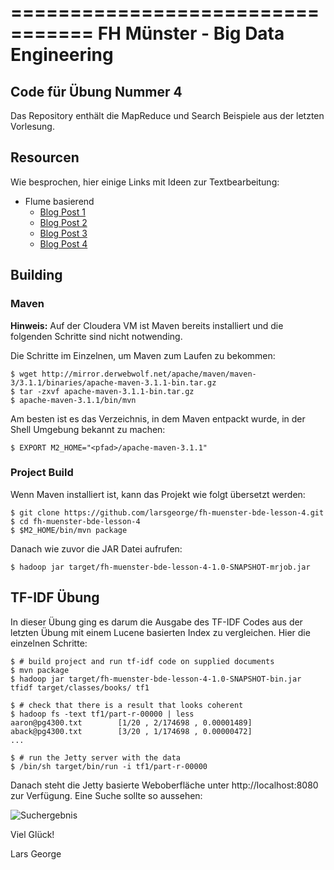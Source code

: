 =================================
FH Münster - Big Data Engineering
=================================

## Code für Übung Nummer 4

Das Repository enthält die MapReduce und Search Beispiele aus der letzten Vorlesung.

## Resourcen

Wie besprochen, hier einige Links mit Ideen zur Textbearbeitung:

* Flume basierend
   - [Blog Post 1](http://blog.cloudera.com/blog/2012/09/analyzing-twitter-data-with-hadoop/)
   - [Blog Post 2](http://blog.cloudera.com/blog/2012/10/analyzing-twitter-data-with-hadoop-part-2-gathering-data-with-flume/)
   - [Blog Post 3](http://blog.cloudera.com/blog/2012/11/analyzing-twitter-data-with-hadoop-part-3-querying-semi-structured-data-with-hive/)
   - [Blog Post 4](http://jameskinley.tumblr.com/post/57704266739/real-time-analytics-in-apache-flume-part-1)

## Building

### Maven

__Hinweis:__ Auf der Cloudera VM ist Maven bereits installiert und die folgenden Schritte sind nicht
notwending.

Die Schritte im Einzelnen, um Maven zum Laufen zu bekommen:

    $ wget http://mirror.derwebwolf.net/apache/maven/maven-3/3.1.1/binaries/apache-maven-3.1.1-bin.tar.gz
    $ tar -zxvf apache-maven-3.1.1-bin.tar.gz
    $ apache-maven-3.1.1/bin/mvn

Am besten ist es das Verzeichnis, in dem Maven entpackt wurde, in der Shell Umgebung bekannt zu machen:

    $ EXPORT M2_HOME="<pfad>/apache-maven-3.1.1"

### Project Build

Wenn Maven installiert ist, kann das Projekt wie folgt übersetzt werden:

    $ git clone https://github.com/larsgeorge/fh-muenster-bde-lesson-4.git
    $ cd fh-muenster-bde-lesson-4
    $ $M2_HOME/bin/mvn package

Danach wie zuvor die JAR Datei aufrufen:

    $ hadoop jar target/fh-muenster-bde-lesson-4-1.0-SNAPSHOT-mrjob.jar



## TF-IDF Übung

In dieser Übung ging es darum die Ausgabe des TF-IDF Codes aus der letzten Übung mit einem Lucene basierten Index zu vergleichen. Hier die einzelnen Schritte:

    $ # build project and run tf-idf code on supplied documents
    $ mvn package
    $ hadoop jar target/fh-muenster-bde-lesson-4-1.0-SNAPSHOT-bin.jar tfidf target/classes/books/ tf1

    $ # check that there is a result that looks coherent
    $ hadoop fs -text tf1/part-r-00000 | less
    aaron@pg4300.txt        [1/20 , 2/174698 , 0.00001489]
    aback@pg4300.txt        [3/20 , 1/174698 , 0.00000472]
    ...

    $ # run the Jetty server with the data
    $ /bin/sh target/bin/run -i tf1/part-r-00000

Danach steht die Jetty basierte Weboberfläche unter http://localhost:8080 zur Verfügung. Eine Suche sollte so aussehen:

![Suchergebnis](https://raw.github.com/larsgeorge/fh-muenster-bde-lesson-4/master/static/img/search1.png)

Viel Glück!

Lars George